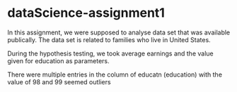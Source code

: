 # dataScience-assignment1
In this assignment, we were supposed to analyse data set that was available publically. The data set is related to families who live in United States. 

During the hypothesis testing, we took average earnings and the value given for education as parameters. 

There were multiple entries in the column of educatn (education) with the value of 98 and 99 seemed outliers
